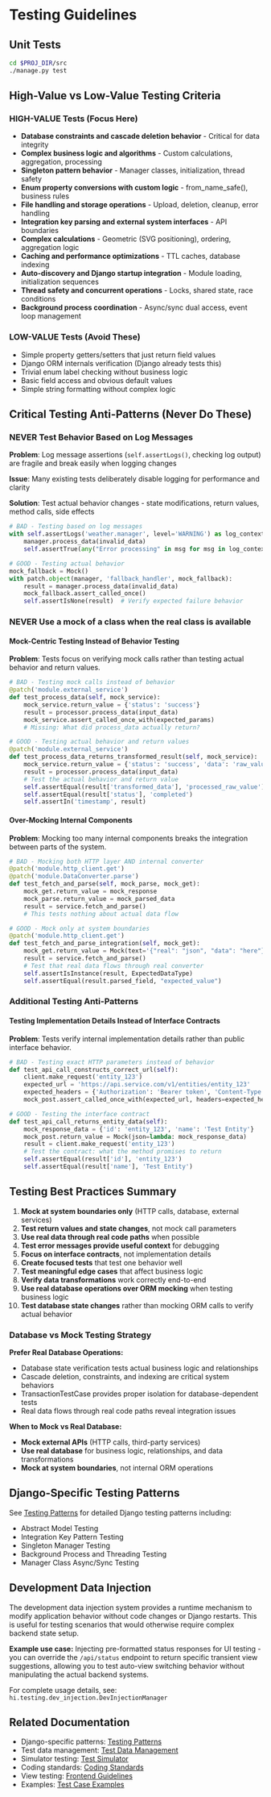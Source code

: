 # Testing Guidelines

## Unit Tests

```bash
cd $PROJ_DIR/src
./manage.py test
```

## High-Value vs Low-Value Testing Criteria

### HIGH-VALUE Tests (Focus Here)
- **Database constraints and cascade deletion behavior** - Critical for data integrity
- **Complex business logic and algorithms** - Custom calculations, aggregation, processing
- **Singleton pattern behavior** - Manager classes, initialization, thread safety
- **Enum property conversions with custom logic** - from_name_safe(), business rules
- **File handling and storage operations** - Upload, deletion, cleanup, error handling
- **Integration key parsing and external system interfaces** - API boundaries
- **Complex calculations** - Geometric (SVG positioning), ordering, aggregation logic
- **Caching and performance optimizations** - TTL caches, database indexing
- **Auto-discovery and Django startup integration** - Module loading, initialization sequences
- **Thread safety and concurrent operations** - Locks, shared state, race conditions
- **Background process coordination** - Async/sync dual access, event loop management

### LOW-VALUE Tests (Avoid These)
- Simple property getters/setters that just return field values
- Django ORM internals verification (Django already tests this)
- Trivial enum label checking without business logic
- Basic field access and obvious default values
- Simple string formatting without complex logic

## Critical Testing Anti-Patterns (Never Do These)

### NEVER Test Behavior Based on Log Messages

**Problem**: Log message assertions (`self.assertLogs()`, checking log output) are fragile and break easily when logging changes

**Issue**: Many existing tests deliberately disable logging for performance and clarity

**Solution**: Test actual behavior changes - state modifications, return values, method calls, side effects

```python
# BAD - Testing based on log messages
with self.assertLogs('weather.manager', level='WARNING') as log_context:
    manager.process_data(invalid_data)
    self.assertTrue(any("Error processing" in msg for msg in log_context.output))

# GOOD - Testing actual behavior
mock_fallback = Mock()
with patch.object(manager, 'fallback_handler', mock_fallback):
    result = manager.process_data(invalid_data)
    mock_fallback.assert_called_once()
    self.assertIsNone(result)  # Verify expected failure behavior
```

### NEVER Use a mock of a class when the real class is available

#### Mock-Centric Testing Instead of Behavior Testing

**Problem**: Tests focus on verifying mock calls rather than testing actual behavior and return values.

```python
# BAD - Testing mock calls instead of behavior
@patch('module.external_service')
def test_process_data(self, mock_service):
    mock_service.return_value = {'status': 'success'}
    result = processor.process_data(input_data)
    mock_service.assert_called_once_with(expected_params)
    # Missing: What did process_data actually return?

# GOOD - Testing actual behavior and return values
@patch('module.external_service')
def test_process_data_returns_transformed_result(self, mock_service):
    mock_service.return_value = {'status': 'success', 'data': 'raw_value'}
    result = processor.process_data(input_data)
    # Test the actual behavior and return value
    self.assertEqual(result['transformed_data'], 'processed_raw_value')
    self.assertEqual(result['status'], 'completed')
    self.assertIn('timestamp', result)
```

#### Over-Mocking Internal Components

**Problem**: Mocking too many internal components breaks the integration between parts of the system.

```python
# BAD - Mocking both HTTP layer AND internal converter
@patch('module.http_client.get')
@patch('module.DataConverter.parse')
def test_fetch_and_parse(self, mock_parse, mock_get):
    mock_get.return_value = mock_response
    mock_parse.return_value = mock_parsed_data
    result = service.fetch_and_parse()
    # This tests nothing about actual data flow

# GOOD - Mock only at system boundaries
@patch('module.http_client.get')
def test_fetch_and_parse_integration(self, mock_get):
    mock_get.return_value = Mock(text='{"real": "json", "data": "here"}')
    result = service.fetch_and_parse()
    # Test that real data flows through real converter
    self.assertIsInstance(result, ExpectedDataType)
    self.assertEqual(result.parsed_field, "expected_value")
```

### Additional Testing Anti-Patterns

#### Testing Implementation Details Instead of Interface Contracts

**Problem**: Tests verify internal implementation details rather than public interface behavior.

```python
# BAD - Testing exact HTTP parameters instead of behavior
def test_api_call_constructs_correct_url(self):
    client.make_request('entity_123')
    expected_url = 'https://api.service.com/v1/entities/entity_123'
    expected_headers = {'Authorization': 'Bearer token', 'Content-Type': 'application/json'}
    mock_post.assert_called_once_with(expected_url, headers=expected_headers)

# GOOD - Testing the interface contract
def test_api_call_returns_entity_data(self):
    mock_response_data = {'id': 'entity_123', 'name': 'Test Entity'}
    mock_post.return_value = Mock(json=lambda: mock_response_data)
    result = client.make_request('entity_123')
    # Test the contract: what the method promises to return
    self.assertEqual(result['id'], 'entity_123')
    self.assertEqual(result['name'], 'Test Entity')
```

## Testing Best Practices Summary

1. **Mock at system boundaries only** (HTTP calls, database, external services)
2. **Test return values and state changes**, not mock call parameters
3. **Use real data through real code paths** when possible
4. **Test error messages provide useful context** for debugging
5. **Focus on interface contracts**, not implementation details
6. **Create focused tests** that test one behavior well
7. **Test meaningful edge cases** that affect business logic
8. **Verify data transformations** work correctly end-to-end
9. **Use real database operations over ORM mocking** when testing business logic
10. **Test database state changes** rather than mocking ORM calls to verify actual behavior

### Database vs Mock Testing Strategy

**Prefer Real Database Operations:**
- Database state verification tests actual business logic and relationships
- Cascade deletion, constraints, and indexing are critical system behaviors
- TransactionTestCase provides proper isolation for database-dependent tests
- Real data flows through real code paths reveal integration issues

**When to Mock vs Real Database:**
- **Mock external APIs** (HTTP calls, third-party services)
- **Use real database** for business logic, relationships, and data transformations
- **Mock at system boundaries**, not internal ORM operations

## Django-Specific Testing Patterns

See [Testing Patterns](testing-patterns.md) for detailed Django testing patterns including:
- Abstract Model Testing
- Integration Key Pattern Testing
- Singleton Manager Testing
- Background Process and Threading Testing
- Manager Class Async/Sync Testing

## Development Data Injection

The development data injection system provides a runtime mechanism to modify application behavior without code changes or Django restarts. This is useful for testing scenarios that would otherwise require complex backend state setup.

**Example use case:** Injecting pre-formatted status responses for UI testing - you can override the `/api/status` endpoint to return specific transient view suggestions, allowing you to test auto-view switching behavior without manipulating the actual backend systems.

For complete usage details, see: `hi.testing.dev_injection.DevInjectionManager`

## Related Documentation
- Django-specific patterns: [Testing Patterns](testing-patterns.md)
- Test data management: [Test Data Management](test-data-management.md)
- Simulator testing: [Test Simulator](test-simulator.md)
- Coding standards: [Coding Standards](../shared/coding-standards.md)
- View testing: [Frontend Guidelines](../frontend/frontend-guidelines.md#view-testing)
- Examples: [Test Case Examples](./test-examples)
